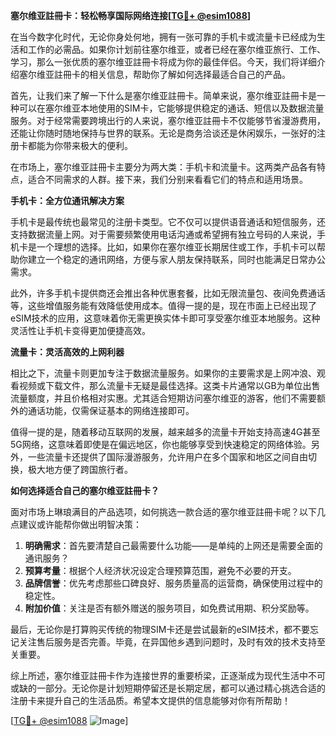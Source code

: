**塞尔维亚註冊卡：轻松畅享国际网络连接[[TG💪+ @esim1088](https://t.me/s/esim1088)]**

在当今数字化时代，无论你身处何地，拥有一张可靠的手机卡或流量卡已经成为生活和工作的必需品。如果你计划前往塞尔维亚，或者已经在塞尔维亚旅行、工作、学习，那么一张优质的塞尔维亚註冊卡将成为你的最佳伴侣。今天，我们将详细介绍塞尔维亚註冊卡的相关信息，帮助你了解如何选择最适合自己的产品。

首先，让我们来了解一下什么是塞尔维亚註冊卡。简单来说，塞尔维亚註冊卡是一种可以在塞尔维亚本地使用的SIM卡，它能够提供稳定的通话、短信以及数据流量服务。对于经常需要跨境出行的人来说，塞尔维亚註冊卡不仅能够节省漫游费用，还能让你随时随地保持与世界的联系。无论是商务洽谈还是休闲娱乐，一张好的注册卡都能为你带来极大的便利。

在市场上，塞尔维亚註冊卡主要分为两大类：手机卡和流量卡。这两类产品各有特点，适合不同需求的人群。接下来，我们分别来看看它们的特点和适用场景。

**手机卡：全方位通讯解决方案**

手机卡是最传统也最常见的注册卡类型。它不仅可以提供语音通话和短信服务，还支持数据流量上网。对于需要频繁使用电话沟通或希望拥有独立号码的人来说，手机卡是一个理想的选择。比如，如果你在塞尔维亚长期居住或工作，手机卡可以帮助你建立一个稳定的通讯网络，方便与家人朋友保持联系，同时也能满足日常办公需求。

此外，许多手机卡提供商还会推出各种优惠套餐，比如无限流量包、夜间免费通话等，这些增值服务能有效降低使用成本。值得一提的是，现在市面上已经出现了eSIM技术的应用，这意味着你无需更换实体卡即可享受塞尔维亚本地服务。这种灵活性让手机卡变得更加便捷高效。

**流量卡：灵活高效的上网利器**

相比之下，流量卡则更加专注于数据流量服务。如果你的主要需求是上网冲浪、观看视频或下载文件，那么流量卡无疑是最佳选择。这类卡片通常以GB为单位出售流量额度，并且价格相对实惠。尤其适合短期访问塞尔维亚的游客，他们不需要额外的通话功能，仅需保证基本的网络连接即可。

值得一提的是，随着移动互联网的发展，越来越多的流量卡开始支持高速4G甚至5G网络，这意味着即使是在偏远地区，你也能够享受到快速稳定的网络体验。另外，一些流量卡还提供了国际漫游服务，允许用户在多个国家和地区之间自由切换，极大地方便了跨国旅行者。

**如何选择适合自己的塞尔维亚註冊卡？**

面对市场上琳琅满目的产品选项，如何挑选一款合适的塞尔维亚註冊卡呢？以下几点建议或许能帮你做出明智决策：

1. **明确需求**：首先要清楚自己最需要什么功能——是单纯的上网还是需要全面的通讯服务？
2. **预算考量**：根据个人经济状况设定合理预算范围，避免不必要的开支。
3. **品牌信誉**：优先考虑那些口碑良好、服务质量高的运营商，确保使用过程中的稳定性。
4. **附加价值**：关注是否有额外赠送的服务项目，如免费试用期、积分奖励等。

最后，无论你是打算购买传统的物理SIM卡还是尝试最新的eSIM技术，都不要忘记关注售后服务是否完善。毕竟，在异国他乡遇到问题时，及时有效的技术支持至关重要。

综上所述，塞尔维亚註冊卡作为连接世界的重要桥梁，正逐渐成为现代生活中不可或缺的一部分。无论你是计划短期停留还是长期定居，都可以通过精心挑选合适的注册卡来提升自己的生活品质。希望本文提供的信息能够对你有所帮助！

[[TG💪+ @esim1088](https://t.me/s/esim1088) ![Image](https://i.postimg.cc/4NQfJmqS/Snipaste-2025-05-13-00-14-12.png)]